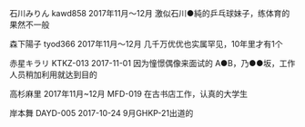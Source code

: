 

石川みりん kawd858 2017年11月～12月
激似石川●純的乒乓球妹子，练体育的果然不一般


森下陽子 tyod366 2017年11月～12月
几千万优优也实属罕见，10年里才有1个

赤星キラリ KTKZ-013 2017-11-01
因为憧憬偶像来面试的
A●B，乃●●坂，工作人员稍加利用就达到目的 


高杉麻里 2017年11月~12月 MFD-019
在古书店工作，认真的大学生 

岸本舞 DAYD-005 2017-10-24
9月GHKP-21出道的